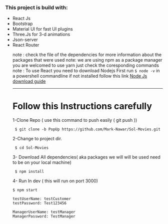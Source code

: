  <h3>This project is build with:</h3>
 <ul>
 <li>React Js
 <li>Bootstrap
 <li>Material UI for fast UI plugins
 <li>Three.Js for 3-d animations
 <li>Json-server
 <li>React Router
    
note : check the file of the dependencies for more information about the packages that were used
note: we are using npm as a package manager you are welcomed to use yarn just check the coresponding commands
note : To use React you need to download Nodejs First run ```$ node -v``` in a powershell commandline if not installed follow this link [Node Js download guide](https://nodejs.org/en/download/)

---

# Follow this Instructions carefully

1-Clone Repo ( use this command to push easily ( git push ))

```
 $ git clone -b PopUp https://github.com/Mark-Nawar/Sol-Movies.git
```

2-Change to project dir.

```
 $ cd Sol-Movies
```

3- Download All dependencies( aka packages we will will be used need to be on your local machine)

```
 $ npm install
```

4- Run In dev ( this will run on port 3000)

```
$ npm start
```

```
testUserName: testCustomer
testPassword: Test123456

ManagerUserName: testManager
ManagerPassword: TestManager
```
